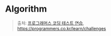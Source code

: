 # Algorithm

> 출처: [프로그래머스 코딩 테스트 연습](https://programmers.co.kr/learn/challenges), https://programmers.co.kr/learn/challenges
